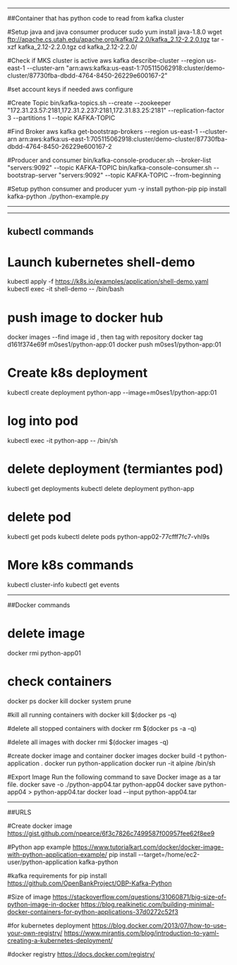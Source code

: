 ------------------------------------------------------------------------------
##Container that has python code to read from kafka cluster


#Setup java and java consumer producer
sudo yum install java-1.8.0
wget ftp://apache.cs.utah.edu/apache.org/kafka/2.2.0/kafka_2.12-2.2.0.tgz
tar -xzf kafka_2.12-2.2.0.tgz
cd kafka_2.12-2.2.0/

#Check if MKS cluster is active
aws kafka describe-cluster --region us-east-1 --cluster-arn "arn:aws:kafka:us-east-1:705115062918:cluster/demo-cluster/87730fba-dbdd-4764-8450-26229e600167-2"

#set account keys if needed
aws configure

#Create Topic
bin/kafka-topics.sh --create --zookeeper "172.31.23.57:2181,172.31.2.237:2181,172.31.83.25:2181" --replication-factor 3 --partitions 1 --topic KAFKA-TOPIC

#Find Broker
aws kafka get-bootstrap-brokers --region us-east-1 --cluster-arn arn:aws:kafka:us-east-1:705115062918:cluster/demo-cluster/87730fba-dbdd-4764-8450-26229e600167-2

#Producer and consumer
bin/kafka-console-producer.sh --broker-list "servers:9092" --topic KAFKA-TOPIC
bin/kafka-console-consumer.sh --bootstrap-server "servers:9092" --topic KAFKA-TOPIC --from-beginning

#Setup python consumer and producer
yum -y install python-pip
pip install kafka-python
./python-example.py

---------------------------------------------------



--------------------------------------------------
## kubectl commands

# Launch kubernetes shell-demo
kubectl apply -f https://k8s.io/examples/application/shell-demo.yaml
kubectl exec -it shell-demo -- /bin/bash


# push image to docker hub
docker images
--find image id , then tag with repository
docker tag d161f374e69f m0ses1/python-app:01
docker push m0ses1/python-app:01


# Create k8s deployment 
kubectl create deployment python-app --image=m0ses1/python-app:01

# log into pod
kubectl exec -it python-app -- /bin/sh




# delete deployment (termiantes pod)
kubectl get deployments
kubectl delete deployment python-app

# delete pod
kubectl get pods
kubectl delete pods python-app02-77cfff7fc7-vhl9s

# More k8s commands
kubectl cluster-info
kubectl get events


--------------------------------------------------
##Docker commands

# delete image
docker rmi python-app01

# check containers 
docker ps
docker kill 
docker system prune

#kill all running containers with 
docker kill $(docker ps -q)

#delete all stopped containers with 
docker rm $(docker ps -a -q)

#delete all images with 
docker rmi $(docker images -q)

#create docker image and container
docker images
docker build -t python-application .
docker run python-application
docker run -it alpine /bin/sh


#Export Image
Run the following command to save Docker image as a tar file.
docker save -o ./python-app04.tar python-app04
docker save python-app04 > python-app04.tar
docker load --input python-app04.tar


-------------------------
##URLS


#Create docker image
https://gist.github.com/npearce/6f3c7826c7499587f00957fee62f8ee9

#Python app example
https://www.tutorialkart.com/docker/docker-image-with-python-application-example/
pip install --target=/home/ec2-user/python-application kafka-python


#kafka requirements for pip install 
https://github.com/OpenBankProject/OBP-Kafka-Python

#Size of image
https://stackoverflow.com/questions/31060871/big-size-of-python-image-in-docker
https://blog.realkinetic.com/building-minimal-docker-containers-for-python-applications-37d0272c52f3


#for kubernetes deployment
https://blog.docker.com/2013/07/how-to-use-your-own-registry/
https://www.mirantis.com/blog/introduction-to-yaml-creating-a-kubernetes-deployment/

#docker registry
https://docs.docker.com/registry/
